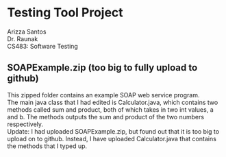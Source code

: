 # Testing Tool Project
   Arizza Santos  
   Dr. Raunak  
   CS483: Software Testing     

## SOAPExample.zip (too big to fully upload to github)
   This zipped folder contains an example SOAP web service program.  
   The main java class that I had edited is Calculator.java, which contains two methods called sum and product, both of which takes in two int values, a and b. The methods outputs the sum and product of the two numbers respectively.  
   Update: I had uploaded SOAPExample.zip, but found out that it is too big to upload on to github. Instead, I have uploaded Calculator.java that contains the methods that I typed up.